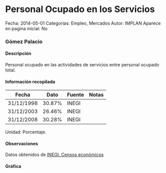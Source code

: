 Personal Ocupado en los Servicios
=====

Fecha: 2014-05-01
Categorías: Empleo, Mercados
Autor: IMPLAN
Aparece en pagina inicial: No

### Gómez Palacio

#### Descripción

Personal ocupado en las actividades de servicios entre personal ocupado total.

<!-- break -->

#### Información recopilada

<table class="table table-hover table-bordered matriz">
  <thead>
    <tr><th>Fecha</th><th>Dato</th><th>Fuente</th><th>Notas</th></tr>
  </thead>
  <tbody>
    <tr><td class="centrado">31/12/1998</td><td class="derecha">30.87%</td><td>INEGI</td><td></td></tr>
    <tr><td class="centrado">31/12/2003</td><td class="derecha">26.46%</td><td>INEGI</td><td></td></tr>
    <tr><td class="centrado">31/12/2008</td><td class="derecha">30.28%</td><td>INEGI</td><td></td></tr>
  </tbody>
</table>

Unidad: Porcentaje.

#### Observaciones

Datos obtenidos de [INEGI. Censos económicos](http://www3.inegi.org.mx/sistemas/saic/)

#### Gráfica

<div id="Morrisffxmdgvu" class="grafica"></div>
  <script>
  new Morris.Line({
    element: 'Morrisffxmdgvu',
    data: [
      { fecha: '1998-12-31', dato: 30.8700 },
      { fecha: '2003-12-31', dato: 26.4600 },
      { fecha: '2008-12-31', dato: 30.2786 }
    ],
    xkey: 'fecha',
    ykeys: ['dato'],
    labels: ['Dato'],
    lineColors: ['#FF5B02'],
    xLabelFormat: function(d) {
      return d.getDate()+'/'+(d.getMonth()+1)+'/'+d.getFullYear();
    },
    dateFormat: function (ts) {
      var d = new Date(ts);
      return d.getDate() + '/' + (d.getMonth() + 1) + '/' + d.getFullYear();
    }
  });
  </script>
